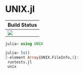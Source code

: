 # UNIX.jl

|  **Build Status**                |
|:---------------------------------|
|  [![][actions-img]][actions-url] |

```julia
julia> using UNIX

julia> ls()
2-element Array{UNIX.FileInfo,1}:
 runtests.jl
 unix
```


[actions-img]: https://github.com/wookay/UNIX.jl/workflows/CI/badge.svg
[actions-url]: https://github.com/wookay/UNIX.jl/actions
